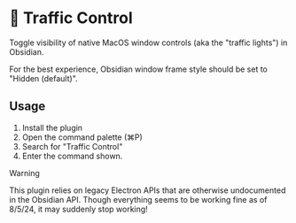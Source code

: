 # 🚥 Traffic Control

Toggle visibility of native MacOS window controls (aka the "traffic lights") in Obsidian.

For the best experience, Obsidian window frame style should be set to "Hidden (default)".

## Usage

1. Install the plugin
2. Open the command palette (⌘P)
3. Search for "Traffic Control"
4. Enter the command shown.

> [!WARNING]
> This plugin relies on legacy Electron APIs that are otherwise undocumented in the Obsidian API.
> Though everything seems to be working fine as of 8/5/24, it may suddenly stop working!
